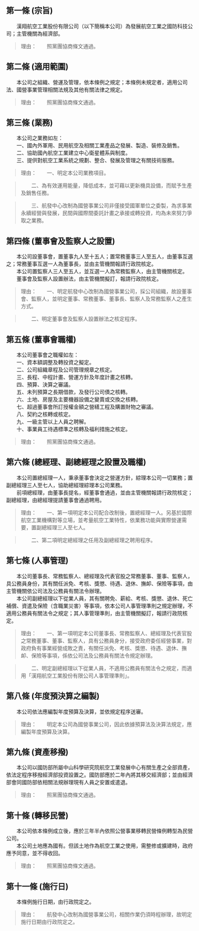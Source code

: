 第一條 (宗旨)
-------------
　　漢翔航空工業股份有限公司（以下簡稱本公司）為發展航空工業之國防科技公司；主管機關為經濟部。  
> 理由：　　照黨團協商條文通過。



第二條 (適用範圍)
-----------------
　　本公司之組織、營運及管理，依本條例之規定；本條例未規定者，適用公司法、國營事業管理相關法規及其他有關法律之規定。  
> 理由：　　照黨團協商條文通過。



第三條 (業務)
-------------
　　本公司之業務如左：  
　　一、國內外軍用、民用航空及相關工業產品之發展、製造、裝修及銷售。  
　　二、協助國內航空工業建立中心衛星體系與制度。  
　　三、提供對航空工業系統之規劃、整合、發展及管理之有關技術服務。  
> 理由：　　一、明定本公司業務項目。

> 　　二、為有效運用能量，降低成本，並可藉以更新機具設備，而賦予生產及銷售任務。

> 　　三、航發中心改制為國營事業公司非僅接受國軍單位之委製，為求事業永續經營與發展，民間與國際間委託計畫之承接或轉投資，均為未來努力爭取之業務。



第四條 (董事會及監察人之設置)
-----------------------------
　　本公司設董事會，置董事九人至十五人；置常務董事三人至五人，由董事互選之；常務董事互選一人為董事長，並由主管機關報請行政院核定。  
　　本公司置監察人三人至五人，並互選一人為常務監察人，由主管機關核定。  
　　董事會及監察人設置辦法，由主管機關擬訂，報請行政院核定。  
> 理由：　　一、明定航發中心改制為國營事業公司，採公司組織，故設董事會、監察人，並明定董事、常務董事、董事長、監察人及常務監察人之產生方式。

> 　　二、明定董事會及監察人設置辦法之核定程序。



第五條 (董事會職權)
-------------------
　　本公司董事會之職權如左：  
　　一、資本額調整及轉投資之擬定。  
　　二、公司組織章程及公司管理規章之核定。  
　　三、長程、中程計畫、營運方針及年度計畫之核轉。  
　　四、預算、決算之審議。  
　　五、未列預算之長期借款，及發行公司債之核轉。  
　　六、土地、房屋及主要機器設備之變賣或交換之核轉。  
　　七、超過董事會所訂授權金額之營繕工程及購置財物之審議。  
　　八、契約之核轉或核定。  
　　九、一級主管以上人員之聘解。  
　　十、事業員工待遇標準之核轉及福利措施之核定。  
> 理由：　　照黨團協商條文通過。



第六條 (總經理、副總經理之設置及職權)
-------------------------------------
　　本公司置總經理一人，秉承董事會決定之營運方針，綜理本公司一切業務；置副總經理三人至七人，協助總經理綜理本公司業務。  
　　前項總經理，由董事長提名，經董事會通過，並由主管機關報請行政院核定；副總經理，由總經理提請董事會通過聘用。  
> 理由：　　一、第一項明定本公司配合改制後，置總經理一人。另基於國際航空工業機構對等立場，並考量航空工業特性，依業務功能與實際營運需要，置副總經理三人至七人。

> 　　二、第二項明定總經理之任用及副總經理之聘用程序。



第七條 (人事管理)
-----------------
　　本公司董事長、常務監察人、總經理及代表官股之常務董事、董事、監察人，具公務員身份，其有關任派免、考核、獎懲、待遇、退休、撫卹、保險等事項，由主管機關依公司法及公務員有關法令辦理。  
　　本公司副總經理以下從業人員，其有關聘免、薪給、考核、獎懲、退休、死亡補償、資遣及保險（含職業災害）等事項，依本公司人事管理準則之規定辦理，不適用公務員有關法令之規定；其人事管理準則，由主管機關擬訂，報請行政院核定。  
> 理由：　　一、第一項明定本公司董事長、常務監察人、總經理及代表官股之常務董事、董事、監察人，具有公務員身分，接受政府委任經營事業，對政府負有事業經營成敗之責，有關任派免、考核、獎懲、待遇、退休、撫卹、保險等事項，係依公司法及公務員有關法令規定辦理。

> 　　二、明定副總經理以下從業人員，不適用公務員有關法令之規定，而適用「漢翔航空工業股份有限公司人事管理準則」。



第八條 (年度預決算之編製)
-------------------------
　　本公司依法應編製年度預算及決算，並依規定程序送審。  
> 理由：　　明定本公司為國營事業公司，因此依據預算法及決算法規定，應編製年度預算及決算。



第九條 (資產移撥)
-----------------
　　本公司以國防部所屬中山科學研究院航空工業發展中心有關生產之全部資產，依法定程序移撥經濟部投資設置之。國防部應於二年內將其移交經濟部；並由經濟部會同國防部依相關法規辦理現有人員之安置或遣退。  
> 理由：　　照黨團協商條文通過。



第十條 (轉移民營)
-----------------
　　本公司依本條例成立後，應於三年半內依照公營事業移轉民營條例轉型為民營公司。  
　　本公司土地應為國有。但該土地作為航空工業之使用，需整修或擴建時，政府應予同意，並不得收回。  
> 理由：　　照黨團協商條文通過。



第十一條 (施行日)
-----------------
　　本條例施行日期，由行政院定之。  
> 理由：　　航發中心改制為國營事業公司，相關作業仍須時程辦理，故明定施行日期由行政院定之。